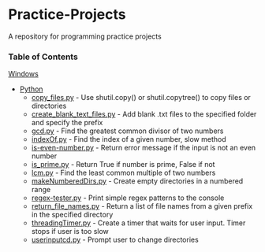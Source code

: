 # Practice-Projects

A repository for programming practice projects

### Table of Contents

[Windows](https://github.com/ajoh504/Practice-Projects/tree/main/Windows)
* [Python](https://github.com/ajoh504/Practice-Projects/tree/main/Windows/Python)
  * [copy_files.py](https://github.com/ajoh504/Practice-Projects/blob/main/Windows/Python/copy_files.py) - Use shutil.copy() or shutil.copytree() to copy files or directories
  * [create_blank_text_files.py](https://github.com/ajoh504/Practice-Projects/blob/main/Windows/Python/create_blank_text_files.py) - Add blank .txt files to the specified folder and specify the prefix 
  * [gcd.py](https://github.com/ajoh504/Practice-Projects/blob/main/Windows/Python/gcd.py) - Find the greatest common divisor of two numbers
  * [indexOf.py](https://github.com/ajoh504/Practice-Projects/blob/main/Windows/Python/indexOf.py) - Find the index of a given number, slow method
  * [is-even-number.py](https://github.com/ajoh504/Practice-Projects/blob/main/Windows/Python/is-even-number.py) - Return error message if the input is not an even number
  * [is_prime.py](https://github.com/ajoh504/Practice-Projects/blob/main/Windows/Python/is_prime.py) - Return True if number is prime, False if not
  * [lcm.py](https://github.com/ajoh504/Practice-Projects/blob/main/Windows/Python/lcm.py) - Find the least common multiple of two numbers
  * [makeNumberedDirs.py](https://github.com/ajoh504/Practice-Projects/blob/main/Windows/Python/makeNumberedDirs.py) - Create empty directories in a numbered range
  * [regex-tester.py](https://github.com/ajoh504/Practice-Projects/blob/main/Windows/Python/regex-tester.py) - Print simple regex patterns to the console
  * [return_file_names.py](https://github.com/ajoh504/Practice-Projects/blob/main/Windows/Python/return_file_names.py) - Return a list of file names from a given prefix in the specified directory
  * [threadingTimer.py](https://github.com/ajoh504/Practice-Projects/blob/main/Windows/Python/threadingTimer.py) - Create a timer that waits for user input. Timer stops if user is too slow
  * [userinputcd.py](https://github.com/ajoh504/Practice-Projects/blob/main/Windows/Python/user-input-cd.py) - Prompt user to change directories
